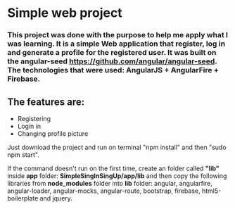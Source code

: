# Simple web project 

### This project was done with the purpose to help me apply what I was learning. It is a simple Web application that register, log in and generate a profile for the registered user. It was built on the angular-seed https://github.com/angular/angular-seed. The technologies that were used: AngularJS + AngularFire + Firebase.

## The features are:

* Registering
* Login in
* Changing profile picture

Just download the project and run on terminal "npm install" and then "sudo npm start". 

If the command doesn't run on the first time, create an folder called **"lib"** inside **app** folder: **SimpleSingInSingUp/app/lib** and then copy the following libraries from **node_modules** folder into **lib** folder: angular, angularfire, angular-loader, angular-mocks, angular-route, bootstrap, firebase, html5-boilerplate and jquery.



